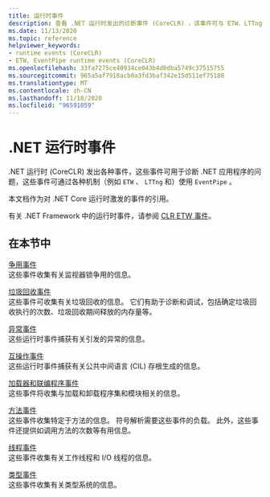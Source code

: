 ```yaml
---
title: 运行时事件
description: 查看 .NET 运行时发出的诊断事件 (CoreCLR) ，该事件可与 ETW、LTTng 或 EventPipe 一起使用。
ms.date: 11/13/2020
ms.topic: reference
helpviewer_keywords:
- runtime events (CoreCLR)
- ETW, EventPipe runtime events (CoreCLR)
ms.openlocfilehash: 33fa7275ce40934ce043b4d0dba5749c37515755
ms.sourcegitcommit: 965a5af7918acb0a3fd3baf342e15d511ef75188
ms.translationtype: MT
ms.contentlocale: zh-CN
ms.lasthandoff: 11/18/2020
ms.locfileid: "96591059"
---
```

# <a name="net-runtime-events"></a>.NET 运行时事件

.NET 运行时 (CoreCLR) 发出各种事件，这些事件可用于诊断 .NET 应用程序的问题，这些事件可通过各种机制（例如 `ETW` 、 `LTTng` 和）使用 `EventPipe` 。

本文档作为对 .NET Core 运行时激发的事件的引用。

有关 .NET Framework 中的运行时事件，请参阅 [CLR ETW 事件](../../framework/performance/clr-etw-events.md)。

## <a name="in-this-section"></a>在本节中

[争用事件](runtime-contention-events.md)\
这些事件收集有关监视器锁争用的信息。

[垃圾回收事件](runtime-garbage-collection-events.md)\
这些事件可收集有关垃圾回收的信息。 它们有助于诊断和调试，包括确定垃圾回收执行的次数、垃圾回收期间释放的内存量等。

[异常事件](runtime-exception-events.md)\
这些运行时事件捕获有关引发的异常的信息。

[互操作事件](runtime-interop-events.md)\
这些运行时事件捕获有关公共中间语言 (CIL) 存根生成的信息。

[加载器和联编程序事件](runtime-loader-binder-events.md)\
这些事件将收集与加载和卸载程序集和模块相关的信息。

[方法事件](runtime-method-events.md)\
这些事件收集特定于方法的信息。 符号解析需要这些事件的负载。 此外，这些事件还提供如调用方法的次数等有用信息。

[线程事件](runtime-thread-events.md)\
这些事件收集有关工作线程和 I/O 线程的信息。

[类型事件](runtime-type-events.md)\
这些事件收集有关类型系统的信息。
